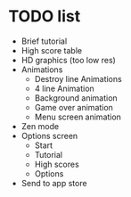 # TODO list

- Brief tutorial
- High score table
- HD graphics (too low res)
- Animations
  - Destroy line Animations
  - 4 line Animation 
  - Background animation 
  - Game over animation 
  - Menu screen animation 
- Zen mode
- Options screen
    - Start
    - Tutorial
    - High scores
    - Options
- Send to app store